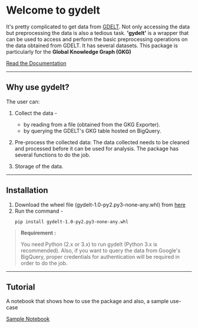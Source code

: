 Welcome to gydelt
===============
It's pretty complicated to get data from [GDELT](https://www.gdeltproject.org/). Not only accessing the data but preprocessing the data is also a tedious task. **'gydelt'**  is a wrapper that can be used to access and perform the basic preprocessing operations on the data obtained from GDELT. It has several datasets. This package is particularly for the **Global Knowledge Graph (GKG)**

[Read the Documentation](http://gydelt.readthedocs.io/en/latest/)


----------


Why use gydelt?
-----------------------
The user can:

 1. Collect the data - 
	 - by reading from a file (obtained from the GKG Exporter).
	 - by querying the GDELT's GKG table hosted on BigQuery.
 2. Pre-process the collected data: The data collected needs to be cleaned and processed before it can be used for analysis. The package has several functions to do the job.

 3. Storage of the data.


----------


Installation
----------------

 1. Download the wheel file (gydelt-1.0-py2.py3-none-any.whl) from [here](https://github.com/MrinalJain17/gydelt/raw/master/install%20and%20setup/gydelt-1.0-py2.py3-none-any.whl)
 2. Run the command  -
	```
	pip install gydelt-1.0-py2.py3-none-any.whl
	```
> **Requirement :**
> 
> You need Python (2.x or 3.x) to run gydelt (Python 3.x is recommended).
> Also, if you want to query the data from Google's BigQuery, proper credentials for authentication will be required in order to do the job. 


----------


Tutorial
------------

A notebook that shows how to use the package and also, a sample use-case

[Sample Notebook](http://nbviewer.jupyter.org/github/MrinalJain17/gydelt/blob/master/tutorial/Example.ipynb)
